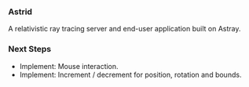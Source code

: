### Astrid
A relativistic ray tracing server and end-user application built on Astray.

### Next Steps
- Implement: Mouse interaction.
- Implement: Increment / decrement for position, rotation and bounds.